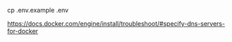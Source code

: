 cp .env.example .env

https://docs.docker.com/engine/install/troubleshoot/#specify-dns-servers-for-docker
